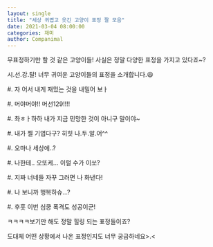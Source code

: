 ```yaml
---
layout: single
title: "세상 귀엽고 웃긴 고양이 표정 짤 모음"
date: 2021-03-04 08:00:00
categories: 재미
author: Companimal
---
```


무표정하기만 할 것 같은 고양이들! 사실은 정말 다양한 표정을 가지고 있다죠~?

시.선.강.탈! 너무 귀여운 고양이들의 표정을 소개합니다.😆

\#. 자 어서 내게 재밌는 것을 내밀어 보ㅏ

\#. 머야머야!! 머선129!!!!

\#. 촤ㅎㅏ하하 내가 지금 민망한 것이 아니구 말이야~

\#. 내가 젤 기엽다구? 히힛 나.두.알.어^^

\#. 오마나 세상에..?

\#. 나한테.. 오또케... 이럴 수가 이쏘?

\#. 지짜 너네들 자꾸 그러면 나 화낸다!

\#. 나 보니까 행복하슈...?

\#. 후훗 이번 심쿵 폭격도 성공이군!

ㅋㅋㅋㅋ보기만 해도 정말 힐링 되는 표정들이죠?

도대체 어떤 상황에서 나온 표정인지도 너무 궁금하네요&gt;.&lt;
